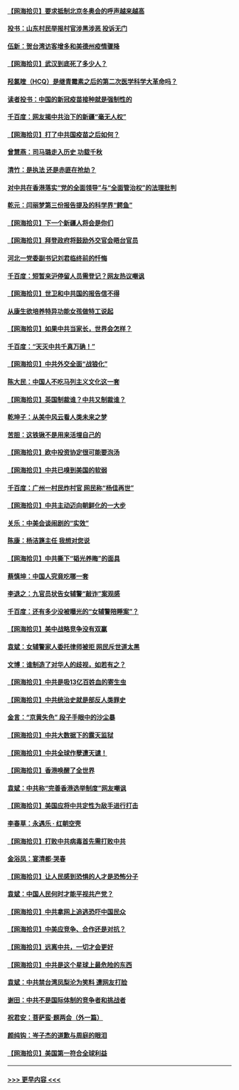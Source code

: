 #### [【网海拾贝】要求抵制北京冬奥会的呼声越来越高](../pages/nsc993/n12868962.md?t=04110352) 
#### [投书：山东村民举报村官涉黑涉恶 投诉无门](../pages/nsc993/n12869726.md?t=04110352) 
#### [伍新：贺台湾访客增多和美德州疫情骤降](../pages/nsc993/n12865651.md?t=04110352) 
#### [【网海拾贝】武汉到底死了多少人？](../pages/nsc993/n12863707.md?t=04110352) 
#### [羟氯喹（HCQ）是继青霉素之后的第二次医学科学大革命吗？](../pages/nsc993/n12638564.md?t=04110352) 
#### [读者投书：中国的新冠疫苗接种就是强制性的](../pages/nsc993/n12859932.md?t=04110352) 
#### [千百度：网友揭中共治下的新疆“毫无人权”](../pages/nsc993/n12858385.md?t=04110352) 
#### [【网海拾贝】打了中共国疫苗之后如何？](../pages/nsc993/n12857866.md?t=04110352) 
#### [曾慧燕：司马璐走入历史 功载千秋](../pages/nsc993/n12856996.md?t=04110352) 
#### [清竹：是执法 还是赤匪在抢劫？](../pages/nsc993/n12856952.md?t=04110352) 
#### [对中共在香港落实“党的全面领导”与“全面管治权”的法理批判](../pages/nsc993/n12856929.md?t=04110352) 
#### [乾元：闫丽梦第三份报告提及的科学界“鳄鱼”](../pages/nsc993/n12855985.md?t=04110352) 
#### [【网海拾贝】下一个新疆人将会是你们](../pages/nsc993/n12855864.md?t=04110352) 
#### [【网海拾贝】拜登政府将鼓励外交官会晤台官员](../pages/nsc993/n12853615.md?t=04110352) 
#### [河北一党委副书记刘君临终前的忏悔](../pages/nsc993/n12849420.md?t=04110352) 
#### [千百度：短暂来沪停留人员需登记？网友热议嘲讽](../pages/nsc993/n12853497.md?t=04110352) 
#### [【网海拾贝】世卫和中共国的报告信不得](../pages/nsc993/n12850902.md?t=04110352) 
#### [从康生欲培养特异功能女孩做特工说起](../pages/nsc993/n12849289.md?t=04110352) 
#### [【网海拾贝】如果中共当家长，世界会怎样？](../pages/nsc993/n12848436.md?t=04110352) 
#### [千百度：“天灭中共千真万确！”](../pages/nsc993/n12845659.md?t=04110352) 
#### [【网海拾贝】中共外交全面“战狼化”](../pages/nsc993/n12845607.md?t=04110352) 
#### [陈大民：中国人不吃马列主义文化这一套](../pages/nsc993/n12842496.md?t=04110352) 
#### [【网海拾贝】英国制裁谁？中共又制裁谁？](../pages/nsc993/n12840909.md?t=04110352) 
#### [乾坤子：从美中风云看人类未来之梦](../pages/nsc993/n12840590.md?t=04110352) 
#### [苦胆：这铁锹不是用来活埋自己的](../pages/nsc993/n12839512.md?t=04110352) 
#### [【网海拾贝】欧中投资协定很可能要泡汤](../pages/nsc993/n12835122.md?t=04110352) 
#### [【网海拾贝】中共已嗅到美国的软弱](../pages/nsc993/n12832411.md?t=04110352) 
#### [千百度：广州一村民炸村官 网民称“杨佳再世”](../pages/nsc993/n12832380.md?t=04110352) 
#### [【网海拾贝】中共主动迈向朝鲜化的一大步](../pages/nsc993/n12829887.md?t=04110352) 
#### [关乐：中美会谈闹剧的“实效”](../pages/nsc993/n12826698.md?t=04110352) 
#### [陈康：杨洁篪主任  我想对您说](../pages/nsc993/n12826609.md?t=04110352) 
#### [【网海拾贝】中共撕下“韬光养晦”的面具](../pages/nsc993/n12826459.md?t=04110352) 
#### [蔡慎坤：中国人究竟吃哪一套](../pages/nsc993/n12826010.md?t=04110352) 
#### [李退之：九官员状告女辅警“敲诈”案观感](../pages/nsc993/n12823984.md?t=04110352) 
#### [千百度：还有多少没被曝光的“女辅警陪睡案”？](../pages/nsc993/n12822136.md?t=04110352) 
#### [【网海拾贝】美中战略竞争没有双赢](../pages/nsc993/n12822105.md?t=04110352) 
#### [袁斌：女辅警家人委托律师被拒 网民斥世道太黑](../pages/nsc993/n12822004.md?t=04110352) 
#### [文博：谁制造了对华人的歧视，如若有之？](../pages/nsc993/n12821635.md?t=04110352) 
#### [【网海拾贝】中共是吸13亿百姓血的寄生虫](../pages/nsc993/n12819191.md?t=04110352) 
#### [【网海拾贝】中共统治史就是部反人类罪史](../pages/nsc993/n12816738.md?t=04110352) 
#### [金言：“京黄失色” 段子手眼中的沙尘暴](../pages/nsc993/n12815700.md?t=04110352) 
#### [【网海拾贝】中共大数据下的露天监狱](../pages/nsc993/n12811075.md?t=04110352) 
#### [【网海拾贝】中共全球作孽遭天谴！](../pages/nsc993/n12810258.md?t=04110352) 
#### [【网海拾贝】香港唤醒了全世界](../pages/nsc993/n12809100.md?t=04110352) 
#### [袁斌：中共称“完善香港选举制度”网友嘲讽](../pages/nsc993/n12808994.md?t=04110352) 
#### [【网海拾贝】美国应将中共定性为敌手进行打击](../pages/nsc993/n12806870.md?t=04110352) 
#### [李春草：永遇乐 · 红朝空壳](../pages/nsc993/n12805365.md?t=04110352) 
#### [【网海拾贝】打败中共病毒首先需打败中共](../pages/nsc993/n12803930.md?t=04110352) 
#### [金浴凤：宴清都‧哭春](../pages/nsc993/n12801601.md?t=04110352) 
#### [【网海拾贝】让人民感到恐惧的人才是恐怖分子](../pages/nsc993/n12799347.md?t=04110352) 
#### [袁斌：中国人民何时才能平视共产党？](../pages/nsc993/n12799306.md?t=04110352) 
#### [【网海拾贝】中共拿网上追逃恐吓中国民众](../pages/nsc993/n12796905.md?t=04110352) 
#### [【网海拾贝】中美应竞争、合作还是对抗？](../pages/nsc993/n12794675.md?t=04110352) 
#### [【网海拾贝】远离中共，一切才会更好](../pages/nsc993/n12793572.md?t=04110352) 
#### [【网海拾贝】中共是这个星球上最危险的东西](../pages/nsc993/n12791400.md?t=04110352) 
#### [袁斌：中共禁台湾凤梨沦为笑料 遭网友打脸](../pages/nsc993/n12791335.md?t=04110352) 
#### [谢田：中共不是国际体制的竞争者和挑战者](../pages/nsc993/n12791212.md?t=04110352) 
#### [祝君安：菩萨蛮·题两会（外一篇）](../pages/nsc993/n12786801.md?t=04110352) 
#### [颜纯钩：岑子杰的道歉与周庭的眼泪](../pages/nsc993/n12786775.md?t=04110352) 
#### [【网海拾贝】美国第一符合全球利益](../pages/nsc993/n12786666.md?t=04110352) 

----
#### [ >>> 更早内容 <<< ](../indexes/nsc993-earlier.md)
